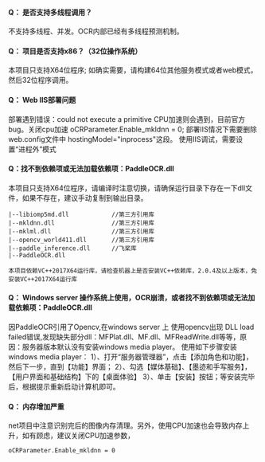 #### Q： 是否支持多线程调用？

不支持多线程、并发。OCR内部已经有多线程预测机制。

#### Q： 项目是否支持x86？（32位操作系统）

本项目只支持X64位程序;
如确实需要，请构建64位其他服务模式或者web模式，然后32位程序调用。

#### Q： Web IIS部署问题

部署遇到错误：could not execute a primitive
CPU加速则会遇到，目前官方bug。关闭cpu加速    oCRParameter.Enable_mkldnn = 0;
部署IIS情况下需要删除 web.config文件中 hostingModel="inprocess"这段。
使用IIS调试，需要设置“进程外”模式


#### Q：找不到依赖项或无法加载依赖项：PaddleOCR.dll

本项目只支持X64位程序，请编译时注意切换，请确保运行目录下存在一下dll文件，如果不存在，建议手动复制到输出目录。
```
|--libiomp5md.dll            //第三方引用库
|--mkldnn.dll                //第三方引用库
|--mklml.dll                 //第三方引用库
|--opencv_world411.dll       //第三方引用库
|--paddle_inference.dll      //飞桨库
|--PaddleOCR.dll  

本项目依赖VC++2017X64运行库，请检查机器上是否安装VC++依赖库，2.0.4及以上版本，免安装VC++2017X64运行库

```

#### Q： Windows server 操作系统上使用，OCR崩溃，或者找不到依赖项或无法加载依赖项：PaddleOCR.dll

因PaddleOCR引用了Opencv,在windows server 上 使用opencv出现 DLL load failed错误,发现缺失部分dll：MFPlat.dll、MF.dll、MFReadWrite.dll等等，原因：服务器版本默认没有安装windows media player。
使用如下步骤安装windows media player：
1）、打开“服务器管理器”，点击【添加角色和功能】，然后下一步，直到【功能】界面；
2）、勾选【媒体基础】、【墨迹和手写服务】，【用户界面和基础结构】下的【桌面体验】
3）、单击【安装】按钮；等安装完毕后，根据提示重新启动计算机即可。


#### Q： 内存增加严重

net项目中注意识别完后的图像内存清理。另外，使用CPU加速也会导致内存上升，如有顾虑，建议关闭CPU加速参数，
```
oCRParameter.Enable_mkldnn = 0

```
